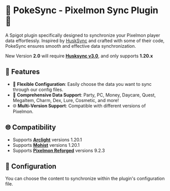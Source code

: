 # 🌟 PokeSync - Pixelmon Sync Plugin 🌟

A Spigot plugin specifically designed to synchronize your Pixelmon player data effortlessly. Inspired by [HuskSync](https://github.com/WiIIiam278/HuskSync) and crafted with some of their code, PokeSync ensures smooth and effective data synchronization.

New Version **2.0** will require **[Husksync v3.0](https://www.spigotmc.org/resources/husksync-1-16-1-20-synchronize-player-inventories-data-cross-server.97144/)**, and only supports **1.20.x**

## 🚀 Features
- 🎯 **Flexible Configuration**: Easily choose the data you want to sync through our config files.
- 💎 **Comprehensive Data Support**: Party, PC, Money, Daycare, Quest, MegaItem, Charm, Dex, Lure, Cosmetic, and more!
- 🌐 **Multi-Version Support**: Compatible with different versions of Pixelmon.

## 🌐 Compatibility
- Supports [**Arclight**](https://github.com/IzzelAliz/Arclight) versions 1.20.1
- Supports [**Mohist**](https://mohistmc.com/) versions 1.20.1
- Supports [**Pixelmon Reforged**](https://reforged.gg/) versions 9.2.3

## 📝 Configuration
You can choose the content to synchronize within the plugin's configuration file.
